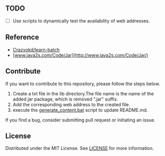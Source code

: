 ## TODO
- [ ] Use scripts to dynamically test the availability of web addresses.

## Reference
- [Crazyokd/learn-batch](https://github.com/Crazyokd/learn-batch)
- [www.java2s.com/Code/Jar](http://www.java2s.com/Code/Jar/)

## Contribute
If you want to contribute to this repository, please follow the steps below.
1. Create a txt file in the lib directory.The file name is the name of the added jar package, which is removed ".jar" suffix.
2. Add the corresponding web address to the created file.
3. execute the [generate_content.bat](generate_content.bat) script to update README.md.

If you find a bug, consider submitting pull request or initiating an issue.

## License
Distributed under the MIT License. See [LICENSE](LICENSE) for more information.